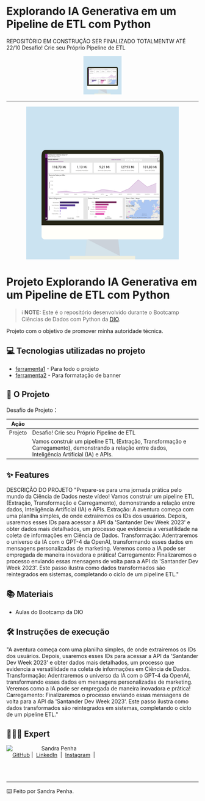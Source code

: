 # Explorando IA Generativa em um Pipeline de ETL com Python
REPOSITÒRIO EM CONSTRUÇÂO SER FINALIZADO TOTALMENTW ATÉ 22/10
Desafio! Crie seu Próprio Pipeline de ETL


<p align="center">
    <img width="100" src="https://github.com/Sandrapenha01/powerbi-newforsp/blob/main/ImgProjectPowerBI.png">
</p>

-------

<p align="center">
  <img 
    src="https://github.com/Sandrapenha01/powerbi-newforsp/blob/main/ImgProjectPowerBI.png"
    width="400"  
  />
</p>

# Projeto Explorando IA Generativa em um Pipeline de ETL com Python

 > ℹ️ **NOTE:** Este é o repositório desenvolvido durante o Bootcamp Ciências de Dados com Python da [DIO](https://dio.me).


Projeto com o objetivo de promover minha autoridade técnica.


## 💻 Tecnologias utilizadas no projeto

- [ferramenta1]() - Para todo o projeto
- [ferramenta2]() - Para formatação de banner

## 📄 O Projeto

Desafio de Projeto：

|   Ação   |                                                                                                                                                                                                                                                                          |
| :------: | ------------------------------------------------------------------------------------------------------------------------------------------------------------------------------------------------------------------------------------------------------------------------------ |
|  Projeto  | Desafio! Crie seu Próprio Pipeline de ETL                                                                                                                                                                                                 |
|  | Vamos construir um pipeline ETL (Extração, Transformação e Carregamento), demonstrando a relação entre dados, Inteligência Artificial (IA) e APIs. |


## ✨ Features

DESCRIÇÃO DO PROJETO
"Prepare-se para uma jornada prática pelo mundo da Ciência de Dados neste vídeo! Vamos construir um pipeline ETL (Extração, Transformação e Carregamento), demonstrando a relação entre dados, Inteligência Artificial (IA) e APIs. Extração: A aventura começa com uma planilha simples, de onde extrairemos os IDs dos usuários. Depois, usaremos esses IDs para acessar a API da 'Santander Dev Week 2023' e obter dados mais detalhados, um processo que evidencia a versatilidade na coleta de informações em Ciência de Dados. Transformação: Adentraremos o universo da IA com o GPT-4 da OpenAI, transformando esses dados em mensagens personalizadas de marketing. Veremos como a IA pode ser empregada de maneira inovadora e prática! Carregamento: Finalizaremos o processo enviando essas mensagens de volta para a API da 'Santander Dev Week 2023'. Este passo ilustra como dados transformados são reintegrados em sistemas, completando o ciclo de um pipeline ETL."

## 📚 Materiais

- Aulas  do Bootcamp da DIO

## 🛠️ Instruções de execução

"A aventura começa com uma planilha simples, de onde extrairemos os IDs dos usuários. Depois, usaremos esses IDs para acessar a API da 'Santander Dev Week 2023' e obter dados mais detalhados, um processo que evidencia a versatilidade na coleta de informações em Ciência de Dados. Transformação: Adentraremos o universo da IA com o GPT-4 da OpenAI, transformando esses dados em mensagens personalizadas de marketing. Veremos como a IA pode ser empregada de maneira inovadora e prática! Carregamento: Finalizaremos o processo enviando essas mensagens de volta para a API da 'Santander Dev Week 2023'. Este passo ilustra como dados transformados são reintegrados em sistemas, completando o ciclo de um pipeline ETL."


## 👩🏻‍💻 Expert

<p>
    <img 
      align=left 
      margin=10 
      width=80 
      src="faltafoto"
    />
    <p>&nbsp&nbsp&nbspSandra Penha<br>
    &nbsp&nbsp&nbsp
    <a href="https://github.com/Sandrapenha01">
    GitHub</a>&nbsp;|&nbsp;
    <a href="https://www.linkedin.com/in/sandra-penha-b429044a/">LinkedIn</a>
&nbsp;|&nbsp;
    <a href="">
    Instagram</a>
&nbsp;|&nbsp;</p>
</p>
<br/><br/>
<p>

---

⌨️ Feito por Sandra Penha.
